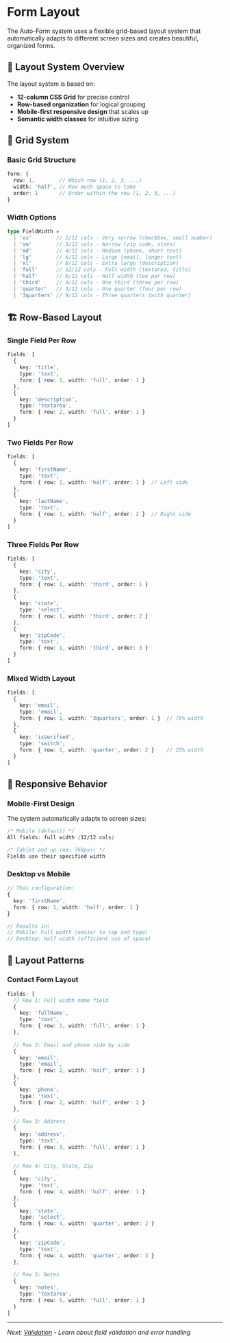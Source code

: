 # Form Layout

The Auto-Form system uses a flexible grid-based layout system that automatically adapts to different screen sizes and creates beautiful, organized forms.

## 🎯 Layout System Overview

The layout system is based on:
- **12-column CSS Grid** for precise control
- **Row-based organization** for logical grouping
- **Mobile-first responsive design** that scales up
- **Semantic width classes** for intuitive sizing

## 📐 Grid System

### Basic Grid Structure

```typescript
form: {
  row: 1,        // Which row (1, 2, 3, ...)
  width: 'half', // How much space to take
  order: 1       // Order within the row (1, 2, 3, ...)
}
```

### Width Options

```typescript
type FieldWidth = 
  | 'xs'        // 2/12 cols - Very narrow (checkbox, small number)
  | 'sm'        // 3/12 cols - Narrow (zip code, state)
  | 'md'        // 4/12 cols - Medium (phone, short text)
  | 'lg'        // 6/12 cols - Large (email, longer text)
  | 'xl'        // 8/12 cols - Extra large (description)
  | 'full'      // 12/12 cols - Full width (textarea, title)
  | 'half'      // 6/12 cols - Half width (two per row)
  | 'third'     // 4/12 cols - One third (three per row)
  | 'quarter'   // 3/12 cols - One quarter (four per row)
  | '3quarters' // 9/12 cols - Three quarters (with quarter)
```

## 🏗️ Row-Based Layout

### Single Field Per Row
```typescript
fields: [
  {
    key: 'title',
    type: 'text',
    form: { row: 1, width: 'full', order: 1 }
  },
  {
    key: 'description', 
    type: 'textarea',
    form: { row: 2, width: 'full', order: 1 }
  }
]
```

### Two Fields Per Row
```typescript
fields: [
  {
    key: 'firstName',
    type: 'text',
    form: { row: 1, width: 'half', order: 1 }  // Left side
  },
  {
    key: 'lastName',
    type: 'text', 
    form: { row: 1, width: 'half', order: 2 }  // Right side
  }
]
```

### Three Fields Per Row
```typescript
fields: [
  {
    key: 'city',
    type: 'text',
    form: { row: 1, width: 'third', order: 1 }
  },
  {
    key: 'state',
    type: 'select',
    form: { row: 1, width: 'third', order: 2 }
  },
  {
    key: 'zipCode',
    type: 'text',
    form: { row: 1, width: 'third', order: 3 }
  }
]
```

### Mixed Width Layout
```typescript
fields: [
  {
    key: 'email',
    type: 'email',
    form: { row: 1, width: '3quarters', order: 1 }  // 75% width
  },
  {
    key: 'isVerified',
    type: 'switch',
    form: { row: 1, width: 'quarter', order: 2 }    // 25% width
  }
]
```

## 📱 Responsive Behavior

### Mobile-First Design

The system automatically adapts to screen sizes:

```css
/* Mobile (default) */
All fields: full width (12/12 cols)

/* Tablet and up (md: 768px+) */
Fields use their specified width
```

### Desktop vs Mobile

```typescript
// This configuration:
{
  key: 'firstName',
  form: { row: 1, width: 'half', order: 1 }
}

// Results in:
// Mobile: Full width (easier to tap and type)
// Desktop: Half width (efficient use of space)
```

## 🎨 Layout Patterns

### Contact Form Layout
```typescript
fields: [
  // Row 1: Full width name field
  {
    key: 'fullName',
    type: 'text',
    form: { row: 1, width: 'full', order: 1 }
  },
  
  // Row 2: Email and phone side by side
  {
    key: 'email',
    type: 'email',
    form: { row: 2, width: 'half', order: 1 }
  },
  {
    key: 'phone',
    type: 'text',
    form: { row: 2, width: 'half', order: 2 }
  },
  
  // Row 3: Address
  {
    key: 'address',
    type: 'text',
    form: { row: 3, width: 'full', order: 1 }
  },
  
  // Row 4: City, State, Zip
  {
    key: 'city',
    type: 'text',
    form: { row: 4, width: 'half', order: 1 }
  },
  {
    key: 'state',
    type: 'select',
    form: { row: 4, width: 'quarter', order: 2 }
  },
  {
    key: 'zipCode',
    type: 'text',
    form: { row: 4, width: 'quarter', order: 3 }
  },
  
  // Row 5: Notes
  {
    key: 'notes',
    type: 'textarea',
    form: { row: 5, width: 'full', order: 1 }
  }
]
```

---

*Next: [Validation](./validation.md) - Learn about field validation and error handling*
